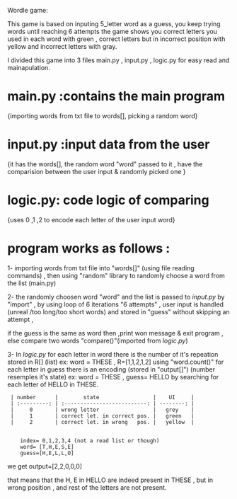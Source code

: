 Wordle game:

This game is based on inputing 5_letter word as a guess,
you keep trying words until reaching 6 attempts 
the game shows you correct letters you used in each word with green
, correct letters but in incorrect position with yellow 
and incorrect letters with gray.

I divided this game into 3 files main.py , input.py , logic.py for easy read and mainapulation.

# main.py :contains the main program 
{importing words from txt file to words[], picking a random word}

# input.py :input data from the user
{it has the words[], the random word "word" passed to it , have the comparision between the user input & randomly picked one }

# logic.py: code logic of comparing 
{uses 0 ,1 ,2 to encode each letter of the user input word}

# program works as follows :
1- importing words from txt file into "words[]" 
(using file reading commands) , then using "random" library to randomly choose a word from the list (main.py)

2- the randomly choosen word "word" and the list is passed to
 _input.py_
by "import" , by using loop of 6 iterations "6 attempts" , user input is handled (unreal /too long/too short  words) and stored in "guess" without skipping an attempt ,

 if the guess is the same as word then ,print won message & exit program , else compare two words "compare()"(imported from _logic.py_)


3- In _logic.py_ for each letter in word there is the number of it's repeation stored in R[] (list) 
ex: word = THESE , R=[1,1,2,1,2] using "word.count()" 
for each letter in guess there is an encoding (stored in "output[]")
(number resemples it's state)
ex: word = THESE , guess= HELLO by searching for each letter of HELLO in THESE.                        


     | number      |        state                 |    UI     |
     | :---------: | :--------------------------: | --------: |
     |     0       | wrong letter                 |   grey    |
     |     1       | correct let. in correct pos. |   green   |
     |     2       | correct let. in wrong   pos. |   yellow  |


        index= 0,1,2,3,4 (not a read list or though)
        word= [T,H,E,S,E]
        guess=[H,E,L,L,O]
we get output=[2,2,0,0,0]

that means that the H, E in HELLO are indeed present in THESE , but in wrong position , and rest of the letters are not present.



